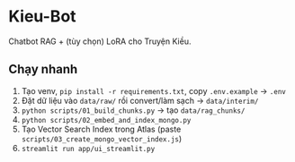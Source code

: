 
# Kieu-Bot
Chatbot RAG + (tùy chọn) LoRA cho Truyện Kiều.

## Chạy nhanh
1) Tạo venv, `pip install -r requirements.txt`, copy `.env.example` → `.env`
2) Đặt dữ liệu vào `data/raw/` rồi convert/làm sạch → `data/interim/`
3) `python scripts/01_build_chunks.py` → tạo `data/rag_chunks/`
4) `python scripts/02_embed_and_index_mongo.py`
5) Tạo Vector Search Index trong Atlas (paste `scripts/03_create_mongo_vector_index.js`)
6) `streamlit run app/ui_streamlit.py`

